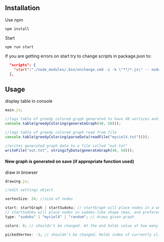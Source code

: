## Installation

Use npm

```
npm install
```

Start

```
npm run start
```

If you are getting errors on start try to change scripts in package.json to:

```json
  "scripts": {
    "start":"./node_modules/.bin/onchange.cmd -i -k \"**/*.js\" -- node \"index.js\""
  },
```

## Usage

display table in console

```javascript
main.js;

//logs table of greedy colored graph generated to have 40 vertices and 50% edge saturation
console.table(greedyColoring(generateGraph(40, 50)));

//logs table of greedy colored graph read from file
console.table(greedyColoring(parseData(readFile("myciel4.txt"))));

//writes generated graph data to a file called "out.txt"
writeFile("out.txt", stringifyData(generateGraph(40, 50)));
```

#### New graph is generated on save (if appropriate function used)

draw in browser

```javascript
drawing.js;

//edit settings object

vertexSize: 24; //size of nodes

start: startGraph | startSudoku; // startGraph will place nodes in a wheel shape
// startSudoku will place nodes in sudoku-like shape (max, and prefered 81 nodes)
type: "sudoku" | "myciel4" | "random"; // draws given graph

colors: 0; // shouldn't be changed. At the end holds value of how many colors were used

pickedVertex: -1; // shouldn't be changed. Holds index of currently clicked node
```
